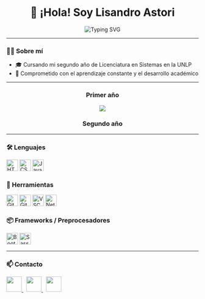 <h1 align="center">👋 ¡Hola! Soy Lisandro Astori</h1>

<p align="center">
  <img src="https://readme-typing-svg.herokuapp.com?font=Fira+Code&size=22&pause=1000&color=FFD700&center=true&vCenter=true&width=500&lines=Estudiante+de+Sistemas;Aprendiendo+nuevas+tecnologías+🚀&background=00000000&cursorColor=00FFFF" alt="Typing SVG" />
</p>

---

<h3>🧑‍💻 Sobre mí</h3>

- 🎓 Cursando mi segundo año de Licenciatura en Sistemas en la UNLP
- 🧩 Comprometido con el aprendizaje constante y el desarrollo académico

---
<div align="center">

<h3>Primer año</h3>
<a href="https://github.com/LisandroAstori/TallerDeProgramacion/tree/main">
  <img src="https://github-readme-stats.vercel.app/api/pin/?username=LisandroAstori&repo=TallerDeProgramacion&theme=gruvbox" />
</a>

<h3>Segundo año</h3>

</div>

---

<h3>🛠️ Lenguajes</h3>

<img src="https://img.shields.io/badge/HTML5-E34F26?style=flat&logo=html5&logoColor=white" alt="HTML5" style="height: 30px;" />
<img src="https://img.shields.io/badge/CSS3-1572B6?style=flat&logo=css3&logoColor=white" alt="CSS3" style="height: 30px;" />
<img src="https://img.shields.io/badge/Java-ED8B00?style=flat&logo=java&logoColor=white" alt="Java" style="height: 30px;" />

<h3>🔧 Herramientas</h3>

<img src="https://img.shields.io/badge/Git-F05032?style=flat&logo=git&logoColor=white" alt="Git" style="height: 30px;" />
<img src="https://img.shields.io/badge/GitHub-181717?style=flat&logo=github&logoColor=white" alt="GitHub" style="height: 30px;" />
<img src="https://img.shields.io/badge/VSCode-007ACC?style=flat&logo=visual-studio-code&logoColor=white" alt="VSCode" style="height: 30px;" />
<img src="https://img.shields.io/badge/NetBeans-1B6AC6?style=flat&logo=apache-netbeans-ide&logoColor=white" alt="NetBeans" style="height: 30px;" />

<h3>📦 Frameworks / Preprocesadores</h3>

<img src="https://img.shields.io/badge/Bootstrap-563D7C?style=flat&logo=bootstrap&logoColor=white" alt="Bootstrap" style="height: 30px;" />
<img src="https://img.shields.io/badge/Sass-CC6699?style=flat&logo=sass&logoColor=white" alt="Sass" style="height: 30px;" />

---

<h3>📫 Contacto</h3>
<p>
  <a href="mailto:lisandroastoriwasd@gmail.com">
    <img src="https://cdn.jsdelivr.net/gh/devicons/devicon/icons/google/google-original.svg" width="40px" />
  </a>
  &nbsp;
  <a href="www.linkedin.com/in/lisandroastori">
    <img src="https://cdn.jsdelivr.net/gh/devicons/devicon/icons/linkedin/linkedin-original.svg" width="40px" />
  </a>
  &nbsp;
  <a href="https://github.com/LisandroAstori">
    <img src="https://cdn.jsdelivr.net/gh/devicons/devicon/icons/github/github-original.svg" width="40px" />
  </a>
</p>


